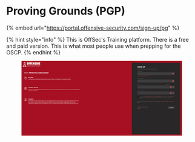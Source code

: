 # Proving Grounds (PGP)

{% embed url="https://portal.offensive-security.com/sign-up/pg" %}

{% hint style="info" %}
This is OffSec's Training platform. There is a free and paid version. This is what most people use when prepping for the OSCP.&#x20;
{% endhint %}

<figure><img src="../../.gitbook/assets/image (5).png" alt=""><figcaption></figcaption></figure>

